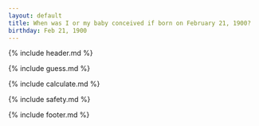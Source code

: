 ```yaml
---
layout: default
title: When was I or my baby conceived if born on February 21, 1900?
birthday: Feb 21, 1900
---
```


{% include header.md %}

{% include guess.md %}

{% include calculate.md %}

{% include safety.md %}

{% include footer.md %}




